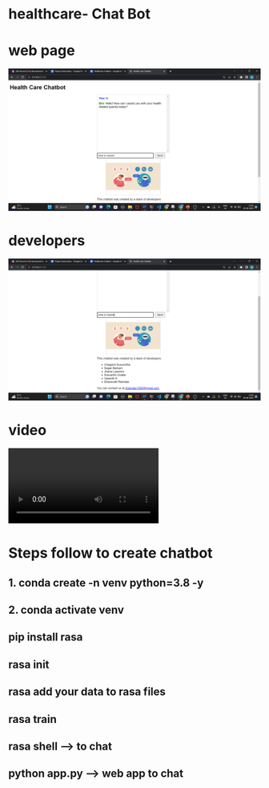 # healthcare- Chat Bot

# web page

![img](https://github.com/dharavathramdas101/healthcare-bot/blob/main/demo_app/Screenshot%202023-06-20%20174141.png)

# developers 
![img](https://github.com/dharavathramdas101/healthcare-bot/blob/main/demo_app/Screenshot%202023-06-20%20174209.png)

# video
<video controls>
  <source src="https://github.com/dharavathramdas101/healthcare-bot/blob/main/demo_app/Untitled%20video%20-%20Made%20with%20Clipchamp%20(10).mp4" type="video/mp4">
</video>

# Steps follow to create chatbot
## 1. conda create -n venv python=3.8 -y
## 2. conda activate venv
## pip install rasa
## rasa init
## rasa add your data to rasa files
## rasa train
## rasa shell --> to chat 
## python app.py --> web app to chat 

